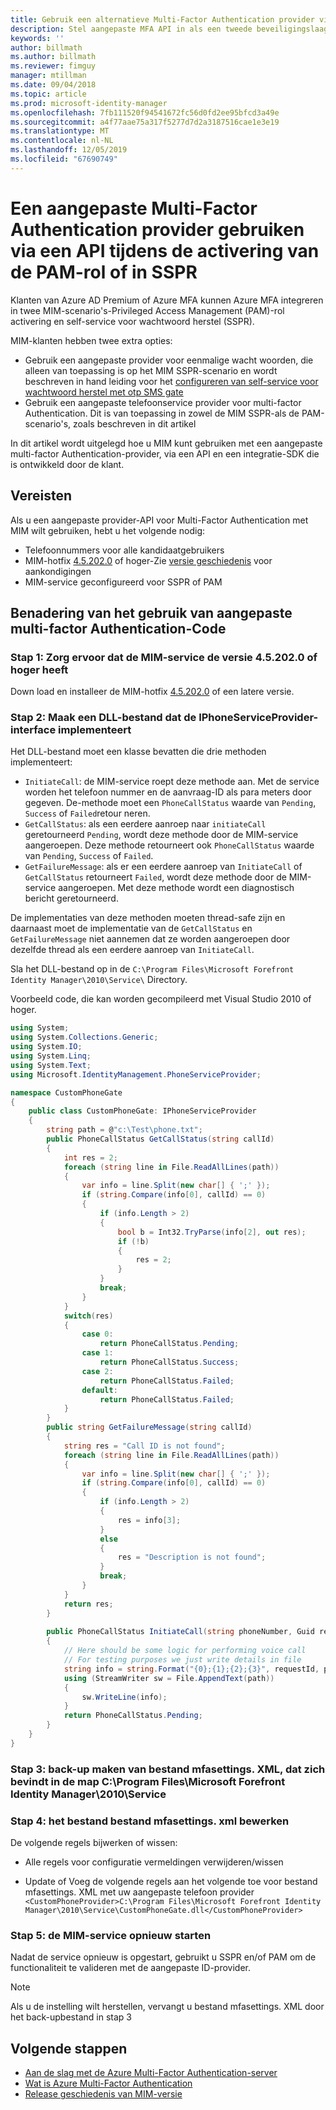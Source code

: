 ```yaml
---
title: Gebruik een alternatieve Multi-Factor Authentication provider via een API om PAM of het SSPR-scenario te activeren | Microsoft Docs
description: Stel aangepaste MFA API in als een tweede beveiligingslaag wanneer uw gebruikers rollen activeren in Privileged Access Management en self-service voor wachtwoord herstel gebruiken.
keywords: ''
author: billmath
ms.author: billmath
ms.reviewer: fimguy
manager: mtillman
ms.date: 09/04/2018
ms.topic: article
ms.prod: microsoft-identity-manager
ms.openlocfilehash: 7fb111520f94541672fc56d0fd2ee95bfcd3a49e
ms.sourcegitcommit: a4f77aae75a317f5277d7d2a3187516cae1e3e19
ms.translationtype: MT
ms.contentlocale: nl-NL
ms.lasthandoff: 12/05/2019
ms.locfileid: "67690749"
---
```

# <a name="use-a-custom-multi-factor-authentication-provider-via-an-api-during-pam-role-activation-or-in-sspr"></a>Een aangepaste Multi-Factor Authentication provider gebruiken via een API tijdens de activering van de PAM-rol of in SSPR

Klanten van Azure AD Premium of Azure MFA kunnen Azure MFA integreren in twee MIM-scenario's-Privileged Access Management (PAM)-rol activering en self-service voor wachtwoord herstel (SSPR).

MIM-klanten hebben twee extra opties:

 - Gebruik een aangepaste provider voor eenmalige wacht woorden, die alleen van toepassing is op het MIM SSPR-scenario en wordt beschreven in hand leiding voor het [configureren van self-service voor wachtwoord herstel met otp SMS gate](https://docs.microsoft.com/en-us/previous-versions/mim/hh824692(v=ws.10))
 - Gebruik een aangepaste telefoonservice provider voor multi-factor Authentication. Dit is van toepassing in zowel de MIM SSPR-als de PAM-scenario's, zoals beschreven in dit artikel

In dit artikel wordt uitgelegd hoe u MIM kunt gebruiken met een aangepaste multi-factor Authentication-provider, via een API en een integratie-SDK die is ontwikkeld door de klant.  

## <a name="prerequisites"></a>Vereisten

Als u een aangepaste provider-API voor Multi-Factor Authentication met MIM wilt gebruiken, hebt u het volgende nodig:

- Telefoonnummers voor alle kandidaatgebruikers
- MIM-hotfix [4.5.202.0](https://www.microsoft.com/download/details.aspx?id=57278) of hoger-Zie [versie geschiedenis](reference/version-history.md) voor aankondigingen
- MIM-service geconfigureerd voor SSPR of PAM

## <a name="approach-using-custom-multi-factor-authentication-code"></a>Benadering van het gebruik van aangepaste multi-factor Authentication-Code

### <a name="step-1-ensure-mim-service-is-at-version-452020-or-later"></a>Stap 1: Zorg ervoor dat de MIM-service de versie 4.5.202.0 of hoger heeft

Down load en installeer de MIM-hotfix [4.5.202.0](https://www.microsoft.com/download/details.aspx?id=57278) of een latere versie.

### <a name="step-2-create-a-dll-which-implements-the-iphoneserviceprovider-interface"></a>Stap 2: Maak een DLL-bestand dat de IPhoneServiceProvider-interface implementeert

Het DLL-bestand moet een klasse bevatten die drie methoden implementeert:

- `InitiateCall`: de MIM-service roept deze methode aan. Met de service worden het telefoon nummer en de aanvraag-ID als para meters door gegeven.  De-methode moet een `PhoneCallStatus` waarde van `Pending`, `Success` of `Failed`retour neren.
- `GetCallStatus`: als een eerdere aanroep naar `initiateCall` geretourneerd `Pending`, wordt deze methode door de MIM-service aangeroepen. Deze methode retourneert ook `PhoneCallStatus` waarde van `Pending`, `Success` of `Failed`.
- `GetFailureMessage`: als er een eerdere aanroep van `InitiateCall` of `GetCallStatus` retourneert `Failed`, wordt deze methode door de MIM-service aangeroepen. Met deze methode wordt een diagnostisch bericht geretourneerd.

De implementaties van deze methoden moeten thread-safe zijn en daarnaast moet de implementatie van de `GetCallStatus` en `GetFailureMessage` niet aannemen dat ze worden aangeroepen door dezelfde thread als een eerdere aanroep van `InitiateCall`.

Sla het DLL-bestand op in de `C:\Program Files\Microsoft Forefront Identity Manager\2010\Service\` Directory.

Voorbeeld code, die kan worden gecompileerd met Visual Studio 2010 of hoger.

```csharp
using System;
using System.Collections.Generic;
using System.IO;
using System.Linq;
using System.Text;
using Microsoft.IdentityManagement.PhoneServiceProvider;

namespace CustomPhoneGate
{
    public class CustomPhoneGate: IPhoneServiceProvider
    {
        string path = @"c:\Test\phone.txt";
        public PhoneCallStatus GetCallStatus(string callId)
        {
            int res = 2;
            foreach (string line in File.ReadAllLines(path))
            {
                var info = line.Split(new char[] { ';' });
                if (string.Compare(info[0], callId) == 0)
                {
                    if (info.Length > 2)
                    {
                        bool b = Int32.TryParse(info[2], out res);
                        if (!b)
                        {
                            res = 2;
                        }
                    }
                    break;
                }
            }
            switch(res)
            {
                case 0:
                    return PhoneCallStatus.Pending;
                case 1:
                    return PhoneCallStatus.Success;
                case 2:
                    return PhoneCallStatus.Failed;
                default:
                    return PhoneCallStatus.Failed;
            }       
        }
        public string GetFailureMessage(string callId)
        {
            string res = "Call ID is not found";
            foreach (string line in File.ReadAllLines(path))
            {
                var info = line.Split(new char[] { ';' });
                if (string.Compare(info[0], callId) == 0)
                {
                    if (info.Length > 2)
                    {
                        res = info[3];
                    }
                    else
                    {
                        res = "Description is not found";
                    }
                    break;
                }
            }
            return res;            
        }
        
        public PhoneCallStatus InitiateCall(string phoneNumber, Guid requestId, Dictionary<string,object> deliveryAttributes)
        {
            // Here should be some logic for performing voice call
            // For testing purposes we just write details in file             
            string info = string.Format("{0};{1};{2};{3}", requestId, phoneNumber, 0, string.Empty);
            using (StreamWriter sw = File.AppendText(path))
            {
                sw.WriteLine(info);                
            }
            return PhoneCallStatus.Pending;    
        }
    }
}
```
### <a name="step-3-backup-the-mfasettingsxml-located-in-the-cprogram-filesmicrosoft-forefront-identity-manager2010service"></a>Stap 3: back-up maken van bestand mfasettings. XML, dat zich bevindt in de map C:\Program Files\Microsoft Forefront Identity Manager\2010\Service

### <a name="step-4-edit-the-mfasettingsxml-file"></a>Stap 4: het bestand bestand mfasettings. xml bewerken

De volgende regels bijwerken of wissen:

- Alle regels voor configuratie vermeldingen verwijderen/wissen 

- Update of Voeg de volgende regels aan het volgende toe voor bestand mfasettings. XML met uw aangepaste telefoon provider <br>
`<CustomPhoneProvider>C:\Program Files\Microsoft Forefront Identity Manager\2010\Service\CustomPhoneGate.dll</CustomPhoneProvider>`

### <a name="step-5-restart-mim-service"></a>Stap 5: de MIM-service opnieuw starten

Nadat de service opnieuw is opgestart, gebruikt u SSPR en/of PAM om de functionaliteit te valideren met de aangepaste ID-provider.

> [!NOTE] 
> Als u de instelling wilt herstellen, vervangt u bestand mfasettings. XML door het back-upbestand in stap 3


## <a name="next-steps"></a>Volgende stappen

- [Aan de slag met de Azure Multi-Factor Authentication-server](https://docs.microsoft.com/en-us/azure/active-directory/authentication/howto-mfaserver-deploy)
- [Wat is Azure Multi-Factor Authentication](https://docs.microsoft.com/azure/multi-factor-authentication/multi-factor-authentication)
- [Release geschiedenis van MIM-versie](./reference/version-history.md)
